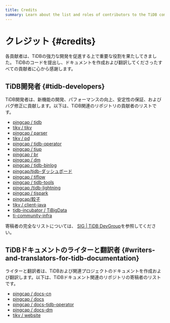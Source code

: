 ```yaml
---
title: Credits
summary: Learn about the list and roles of contributors to the TiDB community.
---
```


# クレジット {#credits}

各貢献者は、TiDBの強力な開発を促進する上で重要な役割を果たしてきました。 TiDBのコードを提出し、ドキュメントを作成および翻訳してくださったすべての貢献者に心から感謝します。

## TiDB開発者 {#tidb-developers}

TiDB開発者は、新機能の開発、パフォーマンスの向上、安定性の保証、およびバグ修正に貢献します。以下は、TiDB関連のリポジトリの貢献者のリストです。

-   [pingcap / tidb](https://github.com/pingcap/tidb/graphs/contributors)
-   [tikv / tikv](https://github.com/tikv/tikv/graphs/contributors)
-   [pingcap / parser](https://github.com/pingcap/parser/graphs/contributors)
-   [tikv / pd](https://github.com/tikv/pd/graphs/contributors)
-   [pingcap / tidb-operator](https://github.com/pingcap/tidb-operator/graphs/contributors)
-   [pingcap / tiup](https://github.com/pingcap/tiup/graphs/contributors)
-   [pingcap / br](https://github.com/pingcap/br/graphs/contributors)
-   [pingcap / dm](https://github.com/pingcap/dm/graphs/contributors)
-   [pingcap / tidb-binlog](https://github.com/pingcap/tidb-binlog/graphs/contributors)
-   [pingcap/tidb-ダッシュボード](https://github.com/pingcap/tidb-dashboard/graphs/contributors)
-   [pingcap / tiflow](https://github.com/pingcap/tiflow/graphs/contributors)
-   [pingcap / tidb-tools](https://github.com/pingcap/tidb-tools/graphs/contributors)
-   [pingcap /tidb-lightning](https://github.com/pingcap/tidb-lightning/graphs/contributors)
-   [pingcap / tispark](https://github.com/pingcap/tispark/graphs/contributors)
-   [pingcap/餃子](https://github.com/pingcap/dumpling/graphs/contributors)
-   [tikv / client-java](https://github.com/tikv/client-java/graphs/contributors)
-   [tidb-incubator / TiBigData](https://github.com/tidb-incubator/TiBigData/graphs/contributors)
-   [ti-community-infra](https://github.com/orgs/ti-community-infra/people)

寄稿者の完全なリストについては、 [SIG | TiDB DevGroup](https://contributor.tidb.io/sig)を参照してください。

## TiDBドキュメントのライターと翻訳者 {#writers-and-translators-for-tidb-documentation}

ライターと翻訳者は、TiDBおよび関連プロジェクトのドキュメントを作成および翻訳します。以下は、TiDBドキュメント関連のリポジトリの寄稿者のリストです。

-   [pingcap / docs-cn](https://github.com/pingcap/docs-cn/graphs/contributors)
-   [pingcap / docs](https://github.com/pingcap/docs/graphs/contributors)
-   [pingcap / docs-tidb-operator](https://github.com/pingcap/docs-tidb-operator/graphs/contributors)
-   [pingcap / docs-dm](https://github.com/pingcap/docs-dm/graphs/contributors)
-   [tikv / website](https://github.com/tikv/website/graphs/contributors)
